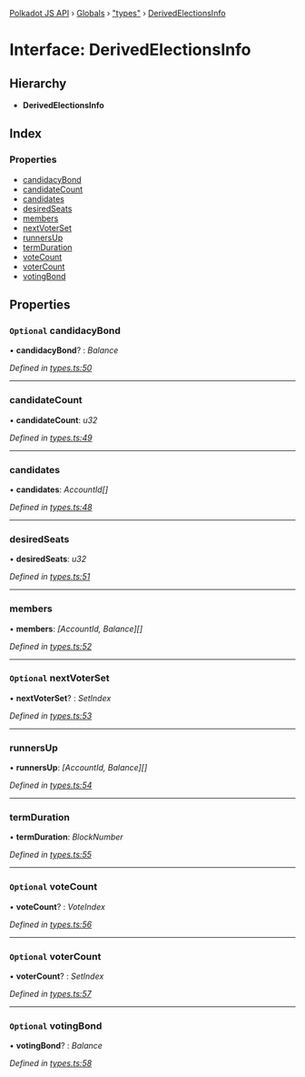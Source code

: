 [Polkadot JS API](../README.md) › [Globals](../globals.md) › ["types"](../modules/_types_.md) › [DerivedElectionsInfo](_types_.derivedelectionsinfo.md)

# Interface: DerivedElectionsInfo

## Hierarchy

* **DerivedElectionsInfo**

## Index

### Properties

* [candidacyBond](_types_.derivedelectionsinfo.md#optional-candidacybond)
* [candidateCount](_types_.derivedelectionsinfo.md#candidatecount)
* [candidates](_types_.derivedelectionsinfo.md#candidates)
* [desiredSeats](_types_.derivedelectionsinfo.md#desiredseats)
* [members](_types_.derivedelectionsinfo.md#members)
* [nextVoterSet](_types_.derivedelectionsinfo.md#optional-nextvoterset)
* [runnersUp](_types_.derivedelectionsinfo.md#runnersup)
* [termDuration](_types_.derivedelectionsinfo.md#termduration)
* [voteCount](_types_.derivedelectionsinfo.md#optional-votecount)
* [voterCount](_types_.derivedelectionsinfo.md#optional-votercount)
* [votingBond](_types_.derivedelectionsinfo.md#optional-votingbond)

## Properties

### `Optional` candidacyBond

• **candidacyBond**? : *Balance*

*Defined in [types.ts:50](https://github.com/polkadot-js/api/blob/ed4af1d04b/packages/api-derive/src/types.ts#L50)*

___

###  candidateCount

• **candidateCount**: *u32*

*Defined in [types.ts:49](https://github.com/polkadot-js/api/blob/ed4af1d04b/packages/api-derive/src/types.ts#L49)*

___

###  candidates

• **candidates**: *AccountId[]*

*Defined in [types.ts:48](https://github.com/polkadot-js/api/blob/ed4af1d04b/packages/api-derive/src/types.ts#L48)*

___

###  desiredSeats

• **desiredSeats**: *u32*

*Defined in [types.ts:51](https://github.com/polkadot-js/api/blob/ed4af1d04b/packages/api-derive/src/types.ts#L51)*

___

###  members

• **members**: *[AccountId, Balance][]*

*Defined in [types.ts:52](https://github.com/polkadot-js/api/blob/ed4af1d04b/packages/api-derive/src/types.ts#L52)*

___

### `Optional` nextVoterSet

• **nextVoterSet**? : *SetIndex*

*Defined in [types.ts:53](https://github.com/polkadot-js/api/blob/ed4af1d04b/packages/api-derive/src/types.ts#L53)*

___

###  runnersUp

• **runnersUp**: *[AccountId, Balance][]*

*Defined in [types.ts:54](https://github.com/polkadot-js/api/blob/ed4af1d04b/packages/api-derive/src/types.ts#L54)*

___

###  termDuration

• **termDuration**: *BlockNumber*

*Defined in [types.ts:55](https://github.com/polkadot-js/api/blob/ed4af1d04b/packages/api-derive/src/types.ts#L55)*

___

### `Optional` voteCount

• **voteCount**? : *VoteIndex*

*Defined in [types.ts:56](https://github.com/polkadot-js/api/blob/ed4af1d04b/packages/api-derive/src/types.ts#L56)*

___

### `Optional` voterCount

• **voterCount**? : *SetIndex*

*Defined in [types.ts:57](https://github.com/polkadot-js/api/blob/ed4af1d04b/packages/api-derive/src/types.ts#L57)*

___

### `Optional` votingBond

• **votingBond**? : *Balance*

*Defined in [types.ts:58](https://github.com/polkadot-js/api/blob/ed4af1d04b/packages/api-derive/src/types.ts#L58)*
